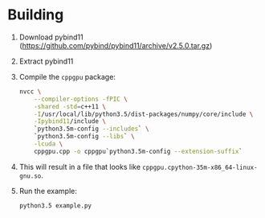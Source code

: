 # Building

1. Download pybind11 (https://github.com/pybind/pybind11/archive/v2.5.0.tar.gz)

2. Extract pybind11

3. Compile the `cppgpu` package:

    ```bash
    nvcc \
        --compiler-options -fPIC \
        -shared -std=c++11 \
        -I/usr/local/lib/python3.5/dist-packages/numpy/core/include \
        -Ipybind11/include \
        `python3.5m-config --includes` \
        `python3.5m-config --libs` \
        -lcuda \
        cppgpu.cpp -o cppgpu`python3.5m-config --extension-suffix`
    ```

4. This will result in a file that looks like `cppgpu.cpython-35m-x86_64-linux-gnu.so`.
    
5. Run the example:

    ```bash
    python3.5 example.py
    ```
